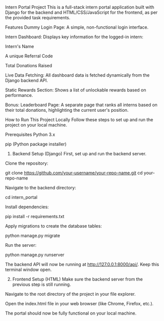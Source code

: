 Intern Portal Project
This is a full-stack intern portal application built with Django for the backend and HTML/CSS/JavaScript for the frontend, as per the provided task requirements.

Features
Dummy Login Page: A simple, non-functional login interface.

Intern Dashboard: Displays key information for the logged-in intern:

Intern's Name

A unique Referral Code

Total Donations Raised

Live Data Fetching: All dashboard data is fetched dynamically from the Django backend API.

Static Rewards Section: Shows a list of unlockable rewards based on performance.

Bonus: Leaderboard Page: A separate page that ranks all interns based on their total donations, highlighting the current user's position.

How to Run This Project Locally
Follow these steps to set up and run the project on your local machine.

Prerequisites
Python 3.x

pip (Python package installer)

1. Backend Setup (Django)
First, set up and run the backend server.

Clone the repository:

git clone https://github.com/your-username/your-repo-name.git
cd your-repo-name

Navigate to the backend directory:

cd intern_portal

Install dependencies:

pip install -r requirements.txt

Apply migrations to create the database tables:

python manage.py migrate

Run the server:

python manage.py runserver

The backend API will now be running at http://127.0.0.1:8000/api/. Keep this terminal window open.

2. Frontend Setup (HTML)
Make sure the backend server from the previous step is still running.

Navigate to the root directory of the project in your file explorer.

Open the index.html file in your web browser (like Chrome, Firefox, etc.).

The portal should now be fully functional on your local machine.
